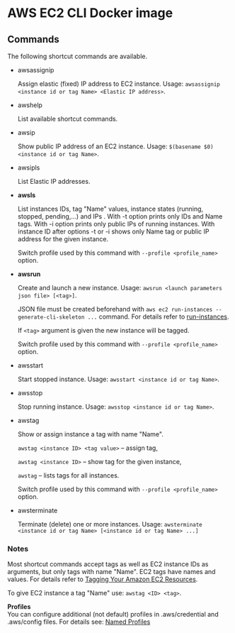 # AWS EC2 CLI Docker image

## Commands

The following shortcut commands are available.

* awsassignip

   Assign elastic (fixed) IP address to EC2 instance.
   Usage: `awsassignip <instance id or tag Name> <Elastic IP address>`.

* awshelp

   List available shortcut commands.

* awsip

   Show public IP address of an EC2 instance.
   Usage: `$(basename $0) <instance id or tag Name>`.

* awsipls

   List Elastic IP addresses.

* __awsls__

   List instances IDs, tag "Name" values, instance states (running, stopped, pending,...) and IPs .
   With -t option prints only IDs and Name tags.
	With -i option prints only public IPs of running instances.
	With instance ID after options -t or -i shows only Name tag or public IP address for the given instance.
	
	Switch profile used by this command with `--profile <profile_name>` option.
	
   

* __awsrun__

   Create and launch a new instance.
   Usage: `awsrun <launch parameters json file> [<tag>]`.
   
   JSON file must be created beforehand with `aws ec2 run-instances --generate-cli-skeleton ...` command. For details refer to [run-instances](http://docs.aws.amazon.com/cli/latest/reference/ec2/run-instances.html).
   
   If `<tag>` argument is given the new instance will be tagged.
   
   Switch profile used by this command with `--profile <profile_name>` option.
	

* awsstart

   Start stopped instance.
   Usage: `awsstart <instance id or tag Name>`.

* awsstop

   Stop running instance.
   Usage: `awsstop <instance id or tag Name>`.

* awstag

   Show or assign instance a tag with name "Name".

   `awstag <instance ID> <tag value>` – assign tag,
   
   `awstag <instance ID>` – show tag for the given instance, 
   
   `awstag` – lists tags for all instances.
   
   Switch profile used by this command with `--profile <profile_name>` option.
	

* awsterminate

   Terminate (delete) one or more instances.
   Usage: `awsterminate <instance id or tag Name> [<instance id or tag Name> ...]`

### Notes

Most shortcut commands accept tags as well as EC2 instance IDs as arguments, but only tags with name "Name". EC2 tags have names and values. For details refer to [Tagging Your Amazon EC2 Resources](http://docs.aws.amazon.com/AWSEC2/latest/UserGuide/Using_Tags.html).

To give EC2 instance a tag "Name" use: `awstag <ID> <tag>`.

**Profiles**  
You can configure additional (not default) profiles in  .aws/credential and .aws/config files. 
	For details see: [Named Profiles](http://docs.aws.amazon.com/cli/latest/userguide/cli-chap-getting-started.html#cli-multiple-profiles)



